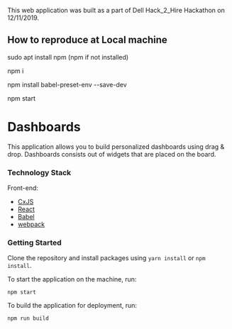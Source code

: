This web application was built as a part of Dell Hack_2_Hire Hackathon on 12/11/2019.

## How to reproduce at Local machine

sudo apt install npm (npm if not installed)

npm i 

npm install babel-preset-env --save-dev

npm start 

# Dashboards

This application allows you to build personalized dashboards using drag & drop. Dashboards consists out of widgets
that are placed on the board.

### Technology Stack 

Front-end:
* [CxJS](https://cxjs.io)
* [React](https://facebook.github.io/react/)
* [Babel](https://babeljs.io/)
* [webpack](https://webpack.js.org/)

### Getting Started

Clone the repository and install packages using `yarn install` or `npm install`.

To start the application on the machine, run:

```
npm start
```

To build the application for deployment, run:

```
npm run build
```


